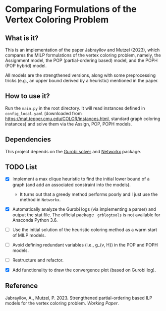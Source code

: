 # Comparing Formulations of the Vertex Coloring Problem 

## What is it?

This is an implementation of the paper Jabrayilov and Mutzel (2023), which compares the MILP formulations of the vertex coloring problem, namely, the Assignment model, the POP (partial-ordering based) model, and the POPH (POP hybrid) model.

All models are the strengthened versions, along with some preprocessing tricks (e.g., an upper bound derived by a heuristic) mentioned in the paper.

## How to use it?

Run the `main.py` in the root directory. It will read instances defined in `config_local.yaml` (downloaded from https://mat.tepper.cmu.edu/COLOR/instances.html, standard graph coloring instances) and solve them via the Assign, POP, POPH models.

## Dependencies

This project depends on the [Gurobi solver](https://gurobi.com/) and [Networkx](https://networkx.org/) package.

## TODO List

- [X] Implement a max clique heuristic to find the initial lower bound of a graph (and add an associated constraint into the models).
  - It turns out that a greedy method performs poorly and I just use the method in `Networkx`.

- [X] Automatically analyze the Gurobi logs (via implementing a parser) and output the stat file. The official package `
grblogtools` is not available for Anaconda Python 3.6.

- [ ] Use the initial solution of the heuristic coloring method as a warm start of MILP models.

- [ ] Avoid defining redundant variables (i.e., g_{v, H}) in the POP and POPH models.

- [ ] Restructure and refactor.

- [X] Add functionality to draw the convergence plot (based on Gurobi log).


## Reference

Jabrayilov, A., Mutzel, P. 2023. Strengthened partial-ordering based ILP models for the vertex coloring problem. *Working Paper*.